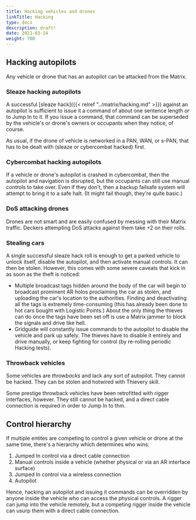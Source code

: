 ```yaml
---
title: Hacking vehicles and drones
linkTitle: Hacking
type: docs
description: draft!
date: 2021-03-24
weight: 700
---
```


## Hacking autopilots

Any vehicle or drone that has an autopilot can be attacked from the Matrix.

### Sleaze hacking autopilots

A successful [sleaze hack]({{< relref "../matrix/hacking.md" >}}) against an autopilot is sufficient to issue it a command of about one sentence length *or* to Jump In to it. If you issue a command, that command can be superseded by the vehicle's or drone's owners or occupants when they notice, of course. 

As usual, if the drone of vehicle is networked in a PAN, WAN, or s-PAN, that has to be dealt with (sleaze or cybercombat hacked) first.

### Cybercombat hacking autopilots

If a vehicle or drone's autopilot is crashed in cybercombat, then the autopilot and navigation is disrupted, but the occupants can still use manual controls to take over. Even if they don't, then a backup failsafe system will attempt to bring it to a safe halt. (It might fail though, they're quite basic.)

### DoS attacking drones

Drones are not smart and are easily confused by messing with their Matrix traffic. Deckers attempting DoS attacks against them take +2 on their rolls.

### Stealing cars

A single successful sleaze hack roll is enough to get a parked vehicle to unlock itself, disable the autopilot, and then activate manual controls. It can then be stolen. However, this comes with some severe caveats that kick in as soon as the theft is noticed:

* Multiple broadcast tags hidden around the body of the car will begin to broadcast prominent AR holos proclaiming the car as stolen, and uploading the car's location to the authorities. Finding and deactivating all the tags is extremely time-consuming (this has already been done to hot cars bought with Logistic Points.) About the only thing the thieves can do once the tags have been set off is use a Matrix jammer to block the signals and drive like hell.
* Gridguide will constantly issue commands to the autopilot to disable the vehicle and park up safely. The thieves have to disable it entirely and drive manually, or keep fighting for control (by re-rolling periodic Hacking tests).

### Throwback vehicles

Some vehicles are *throwbacks* and lack any sort of autopilot. They cannot be hacked. They can be stolen and hotwired with Thievery skill. 

Some prestige throwback vehicles have been retrofitted with rigger interfaces, however. They still cannot be hacked, and a direct cable connection is required in order to Jump In to thm.

## Control hierarchy

If multiple entites are competing to control a given vehicle or drone at the same time, there's a hierarchy which determines who wins:

1. Jumped In control via a direct cable connection
2. Manual controls inside a vehicle (whether physical or via an AR interface surface) 
3. Jumped In control via a wireless connection
3. Autopilot

Hence, hacking an autopilot and issuing it commands can be overridden by anyone inside the vehicle who can access the physical controls. A rigger can jump into the vehicle remotely, but a competing rigger inside the vehicle can usurp them with a direct cable connection.


